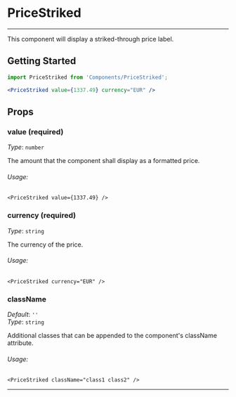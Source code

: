 # PriceStriked
---
This component will display a striked-through price label.

## Getting Started
```jsx
import PriceStriked from 'Components/PriceStriked';

<PriceStriked value={1337.49} currency="EUR" />
```

## Props

### value (required)
_Type_: `number`  

The amount that the component shall display as a formatted price.

###### Usage:
```
<PriceStriked value={1337.49} />
```

### currency (required)
_Type_: `string`  

The currency of the price.

###### Usage:
```
<PriceStriked currency="EUR" />
```

### className
_Default_: `''`  
_Type_: `string`  

Additional classes that can be appended to the component's className attribute.

###### Usage:
```
<PriceStriked className="class1 class2" />
```
---
